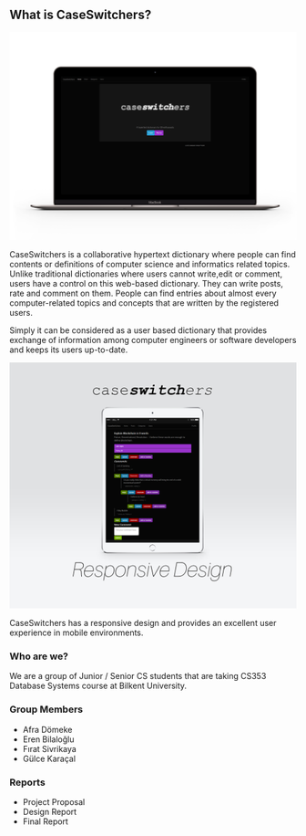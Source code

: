 ## What is CaseSwitchers?

<p align="center">
<img src="https://github.com/DjCedrics/CaseSwitchers/blob/master/caseswitchersmacb.png?raw=true">
</p>

CaseSwitchers is a collaborative hypertext dictionary where people can find contents or definitions of  computer science and informatics related topics. Unlike traditional dictionaries where users cannot write,edit or comment, users have a control on this web-based dictionary. They can write posts, rate and comment on them. People can find entries about almost every computer-related topics and concepts that are written by the registered users. 

Simply it can be considered as a user based dictionary that provides exchange of information among computer engineers or software developers and keeps its users up-to-date.


<p align="center">
<img src="https://github.com/DjCedrics/CaseSwitchers/blob/master/ipadpreview.png?raw=true">
</p>

CaseSwitchers has a responsive design and provides an excellent user experience in mobile environments.



### Who are we?

We are a group of Junior / Senior CS students that are taking CS353 Database Systems course at Bilkent University.


### Group Members
* Afra Dömeke
* Eren Bilaloğlu
* Fırat Sivrikaya
* Gülce Karaçal

### Reports
* Project Proposal
* Design Report
* Final Report 
